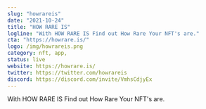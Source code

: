 ```yaml
---
slug: "howrareis"
date: "2021-10-24"
title: "HOW RARE IS"
logline: "With HOW RARE IS Find out How Rare Your NFT's are."
cta: "https://howrare.is/"
logo: /img/howrareis.png
category: nft, app,
status: live
website: https://howrare.is/
twitter: https://twitter.com/howrareis
discord: https://discord.com/invite/VmhsCdjyEx
---
```


With HOW RARE IS Find out How Rare Your NFT's are.
